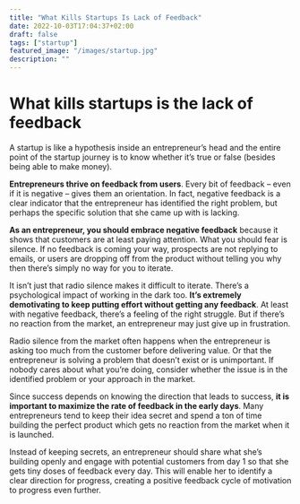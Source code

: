 ```yaml
---
title: "What Kills Startups Is Lack of Feedback"
date: 2022-10-03T17:04:37+02:00
draft: false
tags: ["startup"]
featured_image: "/images/startup.jpg"
description: ""
---
```


# What kills startups is the lack of feedback

A startup is like a hypothesis inside an entrepreneur’s head and the entire point of the startup journey is to know whether it’s true or false (besides being able to make money).

**Entrepreneurs thrive on feedback from users**. Every bit of feedback – even if it is negative – gives them an orientation. In fact, negative feedback is a clear indicator that the entrepreneur has identified the right problem, but perhaps the specific solution that she came up with is lacking.

**As an entrepreneur, you should embrace negative feedback** because it shows that customers are at least paying attention. What you should fear is silence. If no feedback is coming your way, prospects are not replying to emails, or users are dropping off from the product without telling you why then there’s simply no way for you to iterate.

It isn’t just that radio silence makes it difficult to iterate. There’s a psychological impact of working in the dark too. **It’s extremely demotivating to keep putting effort without getting any feedback**. At least with negative feedback, there’s a feeling of the right struggle. But if there’s no reaction from the market, an entrepreneur may just give up in frustration.

Radio silence from the market often happens when the entrepreneur is asking too much from the customer before delivering value. Or that the entrepreneur is solving a problem that doesn’t exist or is unimportant. If nobody cares about what you’re doing, consider whether the issue is in the identified problem or your approach in the market.

Since success depends on knowing the direction that leads to success, **it is important to maximize the rate of feedback in the early days**. Many entrepreneurs tend to keep their idea secret and spend a ton of time building the perfect product which gets no reaction from the market when it is launched.

Instead of keeping secrets, an entrepreneur should share what she’s building openly and engage with potential customers from day 1 so that she gets tiny doses of feedback every day. This will enable her to identify a clear direction for progress, creating a positive feedback cycle of motivation to progress even further.

